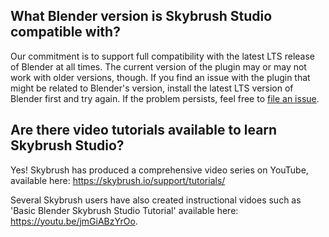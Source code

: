 ## What Blender version is Skybrush Studio compatible with?

Our commitment is to support full compatibility with the latest LTS release of Blender at all times. The current version of the plugin may or may not work with older versions, though. If you find an issue with the plugin that might be related to Blender's version, install the latest LTS version of Blender first and try again. If the problem persists, feel free to [file an issue](https://github.com/skybrush-io/studio-blender/.issues/new).

## Are there video tutorials available to learn Skybrush Studio?

Yes! Skybrush has produced a comprehensive video series on YouTube, available here: https://skybrush.io/support/tutorials/

Several Skybrush users have also created instructional vidoes such as 'Basic Blender Skybrush Studio Tutorial' available here: https://youtu.be/jmGiABzYrOo.
